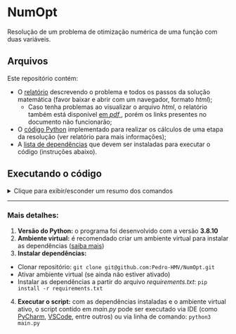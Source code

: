 # NumOpt
Resolução de um problema de otimização numérica de uma função com duas variáveis.
## Arquivos
Este repositório contém:
- O [relatório](https://github.com/Pedro-HMV/NumOpt/blob/master/Teste%20otimiza%C3%A7%C3%A3o%20num%C3%A9rica.html) descrevendo o problema e todos os passos da solução matemática (favor baixar e abrir com um navegador, formato _html_);
	- Caso tenha problemas ao visualizar o arquivo _html_, o relatório também está disponível [em _pdf_ ](https://github.com/Pedro-HMV/NumOpt/blob/master/Otimiza%C3%A7%C3%A3o%20Num%C3%A9rica.pdf), porém os links presentes no documento não funcionarão;
- O [código Python](https://github.com/Pedro-HMV/NumOpt/blob/master/main.py) implementado para realizar os cálculos de uma etapa da resolução (ver relatório para mais informações);
- A [lista de dependências](https://github.com/Pedro-HMV/NumOpt/blob/master/requirements.txt) que devem ser instaladas para executar o código (instruções abaixo).
## Executando o código
<details>
<summary>Clique para exibir/esconder um resumo dos comandos</summary>
<br/>

- **Windows:**
```
python3 -m venv NumOpt

NumOpt\Scripts\activate.bat

cd NumOpt

git clone git@github.com:Pedro-HMV/NumOpt.git

pip install -r requirements.txt

python3 main.py
```
	
- **Linux/MacOS:**		
``` 
python3 -m venv NumOpt

source NumOpt/bin/activate

cd NumOpt

git clone git@github.com:Pedro-HMV/NumOpt.git

pip install -r requirements.txt

python3 main.py
```
	
</details>

<hr>

### Mais detalhes:
1. **Versão do Python:** o programa foi desenvolvido com a versão **3.8.10** 
2. **Ambiente virtual:** é recomendado criar um ambiente virtual para instalar as dependências ([saiba mais](https://docs.python.org/pt-br/3/tutorial/venv.html#creating-virtual-environments))
3. **Instalar dependências:**
- Clonar repositório: `git clone git@github.com:Pedro-HMV/NumOpt.git`
- Ativar ambiente virtual (se ainda não estiver ativado)
- Instalar as dependências a partir do arquivo _requirements.txt_: `pip install -r requirements.txt`
4. **Executar o script:** com as dependências instaladas e o ambiente virtual ativo, o script contido em _main.py_ pode ser executado via IDE (como [PyCharm](https://www.jetbrains.com/pt-br/pycharm/), [VSCode](https://code.visualstudio.com), entre outros) ou via linha de comando: `python3 main.py`

